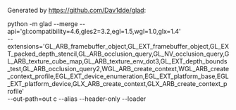 Generated by https://github.com/Dav1dde/glad:

python -m glad --merge --api='gl:compatibility=4.6,gles2=3.2,egl=1.5,wgl=1.0,glx=1.4' \
  --extensions='GL_ARB_framebuffer_object,GL_EXT_framebuffer_object,GL_EXT_packed_depth_stencil,GL_ARB_occlusion_query,GL_NV_occlusion_query,GL_ARB_texture_cube_map,GL_ARB_texture_env_dot3,GL_EXT_depth_bounds_test,GL_ARB_occlusion_query2,WGL_ARB_create_context,WGL_ARB_create_context_profile,EGL_EXT_device_enumeration,EGL_EXT_platform_base,EGL_EXT_platform_device,GLX_ARB_create_context,GLX_ARB_create_context_profile' \
  --out-path=out c --alias --header-only --loader
